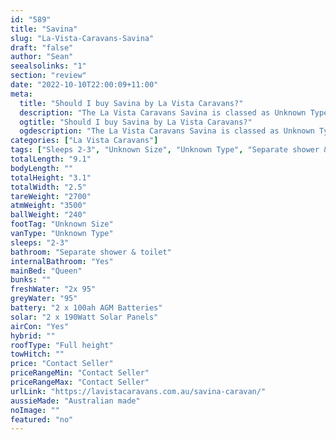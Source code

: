 ```yaml
---
id: "589"
title: "Savina"
slug: "La-Vista-Caravans-Savina"
draft: "false"
author: "Sean"
seealsolinks: "1"
section: "review"
date: "2022-10-10T22:00:09+11:00"
meta:
  title: "Should I buy Savina by La Vista Caravans?"
  description: "The La Vista Caravans Savina is classed as Unknown Type, and sleeps 2-3 people. It is Australian made and comes in at Unknown Size. It generally has Separate shower & toilet."
  ogtitle: "Should I buy Savina by La Vista Caravans?"
  ogdescription: "The La Vista Caravans Savina is classed as Unknown Type, and sleeps 2-3 people. It is Australian made and comes in at Unknown Size. It generally has Separate shower & toilet."
categories: ["La Vista Caravans"]
tags: ["Sleeps 2-3", "Unknown Size", "Unknown Type", "Separate shower & toilet", "Full height", "Price Unknown"]
totalLength: "9.1"
bodyLength: ""
totalHeight: "3.1"
totalWidth: "2.5"
tareWeight: "2700"
atmWeight: "3500"
ballWeight: "240"
footTag: "Unknown Size"
vanType: "Unknown Type"
sleeps: "2-3"
bathroom: "Separate shower & toilet"
internalBathroom: "Yes"
mainBed: "Queen"
bunks: ""
freshWater: "2x 95"
greyWater: "95"
battery: "2 x 100ah AGM Batteries"
solar: "2 x 190Watt Solar Panels"
airCon: "Yes"
hybrid: ""
roofType: "Full height"
towHitch: ""
price: "Contact Seller"
priceRangeMin: "Contact Seller"
priceRangeMax: "Contact Seller"
urlLink: "https://lavistacaravans.com.au/savina-caravan/"
aussieMade: "Australian made"
noImage: ""
featured: "no"
---
```

